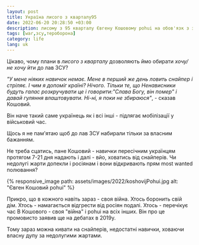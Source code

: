 ```yaml
---
layout: post
title: Україна лисого з кварталу95
date: 2022-06-20 20:28:50 +03:00
description: лисому з 95 кварталу Євгену Кошовому pohui на обов'язк з захисту Батьківщини
tags: [war,зсу,тероборона]
category: life
lang: uk
---
```


Цікаво, чому плани в _лисого з кварталу_ дозволяють ймо обирати _хочу/не хочу_ йти до лав ЗСУ?

_"У мене ніяких навичок немає. Мене в перший же день ловить снайпер і стріляє. І чим я допоміг країні? Нічого. Тільки те, що Ненависники будуть галас розкручувати це і говорити:"Слава Богу, він помер" і давай гуляння влаштовувати. Ні-ні, я поки не збираюся"_, - сказав Кошовий.

Він наче такий саме українець як і всі інші - підлягає мобілізації у військовий час.

Щось я не пам'ятаю щоб до лав ЗСУ набирали тільки за власним бажанням.

Не треба сцатись, пане Кошовий - навички пересічним українцям протягом 7-21 дня надають і далі - вйо, ховатись від снайперів.
Чи недолугі жарти допекли і росіянам і вони відкривають прям most wanted полювання?

{% responsive_image path: assets/images/2022/koshovijPohui.jpg alt: "Євген Кошовий pohui" %}

Прикро, що в кожного навіть зараз - своя війна. 
Хтось боронить свій дім.
Хтось - намагається відгрести від росіян подалі.
Хтось - перечікує час 
В Кошового - своя "війна" і pohui на всіх інших.
Він про це промовисто заявив ще на дебатах в 2019у.

Тому зараз можна кивати на снайперів, недостатні навички, ховаючи власну дупу за недолугими жартами.

